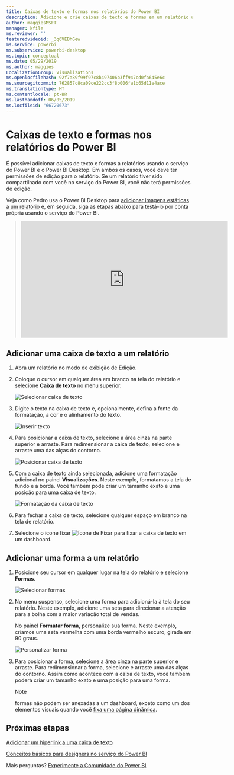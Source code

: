```yaml
---
title: Caixas de texto e formas nos relatórios do Power BI
description: Adicione e crie caixas de texto e formas em um relatório usando o serviço do Microsoft Power BI.
author: maggiesMSFT
manager: kfile
ms.reviewer: ''
featuredvideoid: _3q6VEBhGew
ms.service: powerbi
ms.subservice: powerbi-desktop
ms.topic: conceptual
ms.date: 05/29/2019
ms.author: maggies
LocalizationGroup: Visualizations
ms.openlocfilehash: 92f7a89f99f97c8b497406b3ff947cd0fa645e6c
ms.sourcegitcommit: 762857c8ca09ce222cc3f8b006fa1b65d11e4ace
ms.translationtype: HT
ms.contentlocale: pt-BR
ms.lasthandoff: 06/05/2019
ms.locfileid: "66720673"
---
```

# <a name="text-boxes-and-shapes-in-power-bi-reports"></a>Caixas de texto e formas nos relatórios do Power BI
É possível adicionar caixas de texto e formas a relatórios usando o serviço do Power BI e o Power BI Desktop. Em ambos os casos, você deve ter permissões de edição para o relatório. Se um relatório tiver sido compartilhado com você no serviço do Power BI, você não terá permissões de edição. 

Veja como Pedro usa o Power BI Desktop para [adicionar imagens estáticas a um relatório](guided-learning/visualizations.yml?tutorial-step=11) e, em seguida, siga as etapas abaixo para testá-lo por conta própria usando o serviço do Power BI.
> 
> <iframe width="560" height="315" src="https://www.youtube.com/embed/_3q6VEBhGew" frameborder="0" allowfullscreen></iframe>
> 

## <a name="add-a-text-box-to-a-report"></a>Adicionar uma caixa de texto a um relatório
1. Abra um relatório no modo de exibição de Edição.

2. Coloque o cursor em qualquer área em branco na tela do relatório e selecione **Caixa de texto** no menu superior.
   
   ![Selecionar caixa de texto](media/power-bi-reports-add-text-and-shapes/pbi_textbox.png)
3. Digite o texto na caixa de texto e, opcionalmente, defina a fonte da formatação, a cor e o alinhamento do texto. 
   
   ![Inserir texto](media/power-bi-reports-add-text-and-shapes/pbi_textbox2new.png)
4. Para posicionar a caixa de texto, selecione a área cinza na parte superior e arraste. Para redimensionar a caixa de texto, selecione e arraste uma das alças do contorno. 
   
   ![Posicionar caixa de texto](media/power-bi-reports-add-text-and-shapes/textboxsmaller.gif)

5. Com a caixa de texto ainda selecionada, adicione uma formatação adicional no painel **Visualizações**. Neste exemplo, formatamos a tela de fundo e a borda. Você também pode criar um tamanho exato e uma posição para uma caixa de texto.  

   ![Formatação da caixa de texto](media/power-bi-reports-add-text-and-shapes/power-bi-borders.png)

6. Para fechar a caixa de texto, selecione qualquer espaço em branco na tela de relatório. 

7. Selecione o ícone fixar  ![Ícone de Fixar](media/power-bi-reports-add-text-and-shapes/pbi_pintile.png) para fixar a caixa de texto em um dashboard. 

## <a name="add-a-shape-to-a-report"></a>Adicionar uma forma a um relatório
1. Posicione seu cursor em qualquer lugar na tela do relatório e selecione **Formas**.
   
   ![Selecionar formas](media/power-bi-reports-add-text-and-shapes/power-bi-shapes.png)
2. No menu suspenso, selecione uma forma para adicioná-la à tela do seu relatório. Neste exemplo, adicione uma seta para direcionar a atenção para a bolha com a maior variação total de vendas. 
   
   No painel **Formatar forma**, personalize sua forma. Neste exemplo, criamos uma seta vermelha com uma borda vermelho escuro, girada em 90 graus.
   
   ![Personalizar forma](media/power-bi-reports-add-text-and-shapes/power-bi-arrrow.png)
3. Para posicionar a forma, selecione a área cinza na parte superior e arraste. Para redimensionar a forma, selecione e arraste uma das alças do contorno. Assim como acontece com a caixa de texto, você também poderá criar um tamanho exato e uma posição para uma forma.

   > [!NOTE]
   > formas não podem ser anexadas a um dashboard, exceto como um dos elementos visuais quando você [fixa uma página dinâmica](service-dashboard-pin-live-tile-from-report.md). 
   > 
   > 

## <a name="next-steps"></a>Próximas etapas
[Adicionar um hiperlink a uma caixa de texto](service-add-hyperlink-to-text-box.md)

[Conceitos básicos para designers no serviço do Power BI](service-basic-concepts.md)

Mais perguntas? [Experimente a Comunidade do Power BI](http://community.powerbi.com/)
